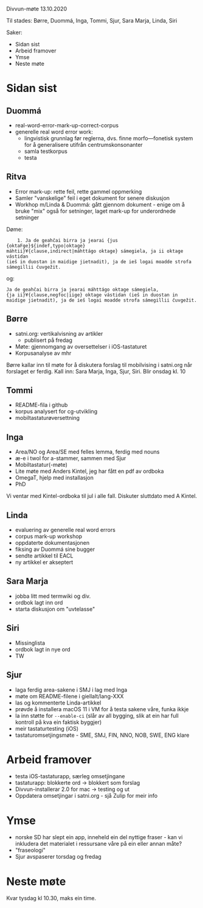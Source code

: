 Divvun-møte 13.10.2020

Til stades: Børre, Duommá, Inga, Tommi, Sjur, Sara Marja, Linda, Siri

Saker:
* Sidan sist
* Arbeid framover
* Ymse
* Neste møte

#  Sidan sist

##  Duommá
* real-word-error-mark-up-correct-corpus
* generelle real word error work:
    - lingvistisk grunnlag før reglerna, dvs. finne morfo—fonetisk system for å
   generalisere utifrån centrumskonsonanter
    - samla testkorpus
    - testa

##  Ritva
* Error mark-up: rette feil, rette gammel oppmerking
* Samler "vanskelige" feil i eget dokument for senere diskusjon
* Workhop m/Linda & Duommá: gått gjennom dokument -
  enige om å bruke "mix" også for setninger, laget mark-up for underordnede
  setninger

Døme:
```
    1. Ja de geahčai birra ja jearai {jus {oktaFge}${indef,typo|oktage}
máhtii}¥{clause,indirect|máhttágo oktage} sámegiela, ja ii oktage vástidan
(ieš in duostan in maidige jietnadit), ja de ieš logai moadde strofa
sámegillii čuvgežit.
```

og:
```
Ja de geahčai birra ja jearai máhttágo oktage sámegiela,
{ja ii}¥{clause,negfoc|iige} oktage vástidan (ieš in duostan in
maidige jietnadit), ja de ieš logai moadde strofa sámegillii čuvgežit.
```

##  Børre
* satni.org: vertikalvisning av artikler
    - publisert på fredag
* Møte: gjennomgang av oversettelser i iOS-tastaturet
* Korpusanalyse av mhr

Børre kallar inn til møte for å diskutera forslag til mobilvising i satni.org
når forslaget er ferdig. Kall inn: Sara Marja, Inga, Sjur, Siri.
Blir onsdag kl. 10

##  Tommi
* README-fila i github
* korpus analysert for cg-utvikling
* mobiltastaturøversettning

##  Inga
* Area/NO og Area/SE med felles lemma, ferdig med nouns
* æ-e i twol for a-stammer, sammen med Sjur
* Mobiltastatur(-møte)
* Lite møte med Anders Kintel, jeg har fått en pdf av ordboka
* OmegaT, hjelp med installasjon
* PhD

Vi ventar med Kintel-ordboka til jul i alle fall. Diskuter sluttdato med
A Kintel.

##  Linda
* evaluering av generelle real word errors
* corpus mark-up workshop
* oppdaterte dokumentasjonen
* fiksing av Duommá sine bugger
* sendte artikkel til EACL
* ny artikkel er akseptert

## Sara Marja
* jobba litt med termwiki og div.
* ordbok lagt inn ord
* starta diskusjon om "uvtelasse"

##  Siri
* Missinglista
* ordbok lagt in nye ord
* TW

## Sjur
* laga ferdig area-sakene i SMJ i lag med Inga
* møte om README-filene i giellalt/lang-XXX
* las og kommenterte Linda-artikkel
* prøvde å installera macOS 11 i VM for å testa sakene våre, funka ikkje
* la inn støtte for `--enable-ci` (slår av all bygging, slik at ein har full
  kontroll på kva ein faktisk byggjer)
* meir tastaturtesting (iOS)
* tastaturomsetjingsmøte - SME, SMJ, FIN, NNO, NOB, SWE, ENG klare

#  Arbeid framover
* testa iOS-tastaturapp, særleg omsetjingane
* tastaturapp: blokkerte ord -> blokkert som forslag
* Divvun-installerar 2.0 for mac -> testing og ut
* Oppdatera omsetjingar i satni.org - sjå Zulip for meir info

#  Ymse
* norske SD har slept ein app, inneheld ein del nyttige fraser - kan vi
  inkludera det materialet i ressursane våre på ein eller annan måte?
* "fraseologi"
* Sjur avspaserer torsdag og fredag

#  Neste møte

Kvar tysdag kl 10.30, maks ein time.
